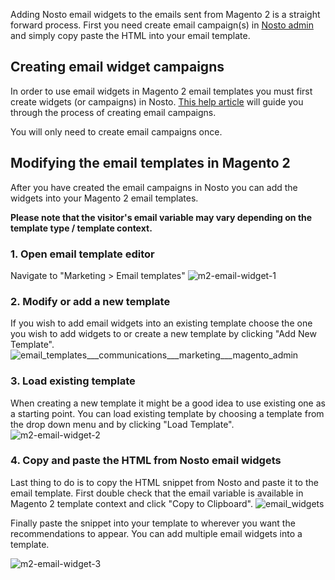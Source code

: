 Adding Nosto email widgets to the emails sent from Magento 2 is a straight forward process. First you need create email campaign(s) in [Nosto admin](https://my.nosto.com) and simply copy paste the HTML into your email template.

## Creating email widget campaigns

In order to use email widgets in Magento 2 email templates you must first create widgets (or campaigns) in Nosto. [This help article](https://help.nosto.com/email-widget/getting-started/getting-started-with-email-personalization-widgets) will guide you through the process of creating email campaigns.

You will only need to create email campaigns once.

## Modifying the email templates in Magento 2

After you have created the email campaigns in Nosto you can add the widgets into your Magento 2 email templates.

**Please note that the visitor's email variable may vary depending on the template type / template context.**

### 1. Open email template editor
Navigate to "Marketing > Email templates"
![m2-email-widget-1](https://user-images.githubusercontent.com/15191701/42504563-e12ad156-8444-11e8-9f09-37aef9becbd8.png)

### 2. Modify or add a new template
If you wish to add email widgets into an existing template choose the one you wish to add widgets to or create a new template by clicking "Add New Template".
![email_templates___communications___marketing___magento_admin](https://user-images.githubusercontent.com/15191701/42505047-443e1270-8446-11e8-8d33-5a336e0d7c6f.png)

### 3. Load existing template
When creating a new template it might be a good idea to use existing one as a starting point. You can load existing template by choosing a template from the drop down menu and by clicking "Load Template".
![m2-email-widget-2](https://user-images.githubusercontent.com/15191701/42504564-e1473940-8444-11e8-8ed6-8d70f191673c.png)

### 4. Copy and paste the HTML from Nosto email widgets
Last thing to do is to copy the HTML snippet from Nosto and paste it to the email template. First double check that the email variable is available in Magento 2 template context and click "Copy to Clipboard".
![email_widgets](https://user-images.githubusercontent.com/15191701/42506615-13d97c50-844b-11e8-86cf-42afed11e27b.png)

Finally paste the snippet into your template to wherever you want the recommendations to appear. You can add multiple email widgets into a template. 

![m2-email-widget-3](https://user-images.githubusercontent.com/15191701/42504565-e162ea6e-8444-11e8-86b7-b997741deaa6.png)

